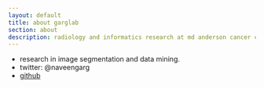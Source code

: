 ```yaml
---
layout: default
title: about garglab
section: about
description: radiology and informatics research at md anderson cancer center 
---
```


- research in image segmentation and data mining.
- twitter: @naveengarg
- [github](http://github.com/garglab)







